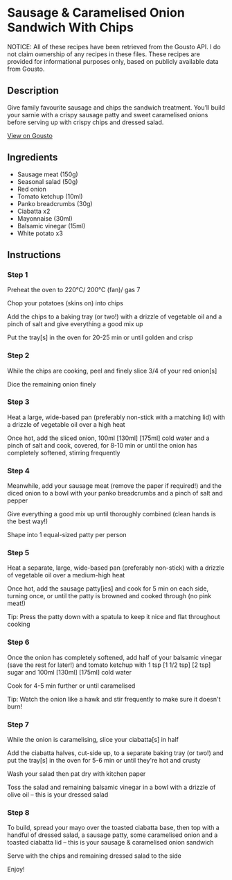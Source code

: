 # Sausage & Caramelised Onion Sandwich With Chips

NOTICE: All of these recipes have been retrieved from the Gousto API. I do not claim ownership of any recipes in these files. These recipes are provided for informational purposes only, based on publicly available data from Gousto.

## Description

Give family favourite sausage and chips the sandwich treatment. You’ll build your sarnie with a crispy sausage patty and sweet caramelised onions before serving up with crispy chips and dressed salad.

[View on Gousto](https://www.gousto.co.uk/recipes/cookbook/sausage-caramelised-onion-sandwich-with-chips)

## Ingredients

- Sausage meat (150g)
- Seasonal salad (50g)
- Red onion
- Tomato ketchup (10ml)
- Panko breadcrumbs (30g)
- Ciabatta x2
- Mayonnaise (30ml)
- Balsamic vinegar (15ml)
- White potato x3

## Instructions


### Step 1

Preheat the oven to 220°C/ 200°C (fan)/ gas 7

Chop your potatoes (skins on) into chips

Add the chips to a baking tray (or two!) with a drizzle of vegetable oil and a pinch of salt and give everything a good mix up

Put the tray[s] in the oven for 20-25 min or until golden and crisp


### Step 2

While the chips are cooking, peel and finely slice 3/4 of your red onion[s]

Dice the remaining onion finely


### Step 3

Heat a large, wide-based pan (preferably non-stick with a matching lid) with a drizzle of vegetable oil over a high heat

Once hot, add the sliced onion, 100ml<span class="text-purple"> [130ml]</span> <span class="text-danger">[175ml] </span>cold water and a pinch of salt and cook, covered, for 8-10 min or until the onion has completely softened, stirring frequently


### Step 4

Meanwhile, add your sausage meat (remove the paper if required!) and the diced onion to a bowl with your panko breadcrumbs and a pinch of salt and pepper

Give everything a good mix up until thoroughly combined (clean hands is the best way!)

Shape into 1 equal-sized patty per person


### Step 5

Heat a separate, large, wide-based pan (preferably non-stick) with a drizzle of vegetable oil over a medium-high heat

Once hot, add the sausage patty[ies] and cook for 5 min on each side, turning once, or until the patty is browned and cooked through (no pink meat!)

Tip: Press the patty down with a spatula to keep it nice and flat throughout cooking


### Step 6

Once the onion has completely softened, add half of your balsamic vinegar (save the rest for later!) and tomato ketchup with 1 tsp <span class="text-purple">[1 1/2 tsp]</span> <span class="text-danger">[2 tsp]</span> sugar and 100ml <span class="text-purple">[130ml]</span> <span class="text-danger">[175ml]</span> cold water

Cook for 4-5 min further or until caramelised

Tip: Watch the onion like a hawk and stir frequently to make sure it doesn't burn!


### Step 7

While the onion is caramelising, slice your ciabatta[s] in half

Add the ciabatta halves, cut-side up, to a separate baking tray (or two!) and put the tray[s] in the oven for 5-6 min or until they're hot and crusty

Wash your salad then pat dry with kitchen paper

Toss the salad and remaining balsamic vinegar in a bowl with a drizzle of olive oil – this is your dressed salad

### Step 8

To build, spread your mayo over the toasted ciabatta base, then top with a handful of dressed salad, a sausage patty, some caramelised onion and a toasted ciabatta lid – this is your sausage & caramelised onion sandwich

Serve with the chips and remaining dressed salad to the side

Enjoy!

